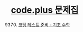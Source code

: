 # [code.plus 문제집](https://www.acmicpc.net/workbook/codeplus)
9370. [코딩 테스트 준비 - 기초	수학](https://github.com/devupkim/BackJoon_Algorithm/tree/main/codeplus/coteprep.basic.9370.math)
  
